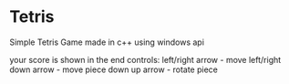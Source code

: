 # Tetris
Simple Tetris Game made in c++ using windows api

your score is shown in the end
controls:
left/right arrow - move left/right
down arrow - move piece down
up arrow - rotate piece

